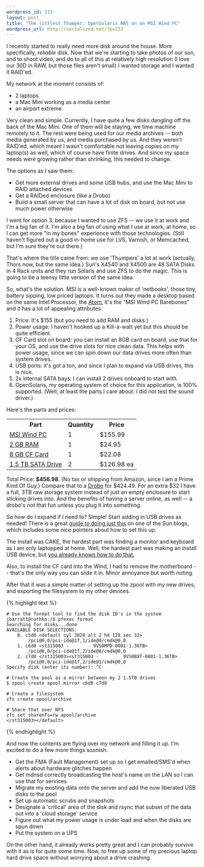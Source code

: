 ```yaml
--- 
wordpress_id: 233
layout: post
title: "The littlest Thumper: OpenSolaris NAS on an MSI Wind PC"
wordpress_url: http://serialized.net/?p=233
---
```

I recently started to really need more disk around the house. More specifically, <i>reliable</i> disk.
Now that we're starting to take photos of our son, and to shoot video, and do to all of this at
relatively high resolution (I love our 30D in RAW, but those files aren't small) I wanted storage and I wanted it RAID'ed.

My network at the moment consists of:
<ul>
<li>2 laptops</li>
<li>a Mac Mini working as a media center</li>
<li>an airport extreme</li>
</ul>

Very clean and simple. Currently, I have quite a few disks dangling off the back of the Mac Mini. One of them will be staying, we time machine remotely to it. The rest were being used for our media
archives -- both media generated by us, and media purchased by us. And they weren't RAID'ed, which meant I wasn't comfortable not leaving copies on my laptop(s) as well, which of course have finite
drives. And since my space needs were growing rather than shrinking, this needed to change.

The options as I saw them:
<ul>
<li>Get more external drives and some USB hubs, and use the Mac Mini to RAID attached devices</li>
<li>Get a RAIDed enclosure (like a Drobo)</li>
<li>Build a small server that can have a lot of disk on board, but not use much power otherwise</li>
</ul>

I went for option 3, because I wanted to use ZFS -- we use it at work and I'm a big fan of it. I'm also a big fan of using what I use at work, at home, so I can get more "in my bones" experience with
those technologies. (Still haven't figured out a good in-home use for LVS, Varnish, or Memcached, but I'm sure they're out there.)

That's where the title came from: we use 'Thumpers' a lot at work (actually, Thors now, but the same idea.) Sun's X4540 and X4500 are 48 SATA Disks in 4 Rack units and they run Solaris and use ZFS to do the magic. This is going to be a teensy little version of the same idea.

So, what's the solution. MSI is a well-known maker of 'netbooks', those tiny, battery sipping, low priced laptops. It turns out they made a desktop based on the same Intel Processor, the <a href="http://en.wikipedia.org/wiki/Silverthorne_(CPU)">Atom.</a>  It's the "MSI Wind PC Barebones" and it has a lot of appealing attributes.
<ol>
<li>Price: It's $155 (but you need to add RAM and disks.)</li>
<li>Power usage: I haven't hooked up a Kill-a-watt yet but this should be quite efficient.</li>
<li>CF Card slot on board: you can install an 8GB card on board, use that for your OS, and use the drive slots for nice clean data. This helps with power usage, since we can spin down our data drives
more often than system drives.</li>
<li>USB ports: it's got a ton, and since I plan to expand via USB drives, this is nice.</li>
<li>2x internal SATA bays: I can install 2 drives onboard to start with.</li>
<li>OpenSolaris, my operating system of choice for this application, is 100% supported. (Well, at least the parts I care about. I did not test the sound driver.) </li>
</ol>

Here's the parts and prices:
<table>
<tr><th>Part</th><th>Quantity</th><th>Price</th></tr>
<tr><td><a href="http://www.amazon.com/gp/product/B001E71IE0">MSI Wind PC</a></td><td>1</td><td>$155.99</td></tr>
<tr><td><a href="http://www.amazon.com/gp/product/B000F7QRTG">2 GB RAM</a></td><td>1</td><td>$24.95</td></tr>
<tr><td><a href="http://www.amazon.com/gp/product/B000W05O5O">8 GB CF Card</a></td><td>1</td><td>$22.08</td></tr>
<tr><td><a href="http://www.amazon.com/gp/product/B00066IJPQ">1.5 TB SATA Drive</a></td><td>2</td><td>$126.98 ea</td></tr>
</table>

Total Price: **$456.98**. (No tax or shipping from Amazon, since I am a Prime Kind Of Guy.)
Compare that to a <a href="http://www.amazon.com/Data-Robotics-DR04DD10-FireWire-Automated/dp/B001CZ9ZEE/">Drobo</a> for $424.49. 
For an extra $32 I have a full, 3TB raw storage system instead of just an empty enclosure to start sticking drives into. And the benefits of having a server online, as well -- a drobo's not that fun
unless you plug it into something.

So how do I expand if I need to? Simple! Start adding in USB drives as needed! There is a great <a href="http://blogs.sun.com/constantin/entry/opensolaris_home_server_zfs_and">guide to doing just this</a> on one of the Sun blogs, which includes some nice pointers about how to set this up.

The install was CAKE, the hardest part was finding a monitor and keyboard as I am only laptopped at home. Well, the hardest part was making an install USB device, but <a href="http://serialized.net/2009/02/getting-an-opensolaris-bootable-usb-drive/">you already known how to do that.</a>

Also, to install the CF card into the Wind, I had to remove the motherboard -- that's the only way you can slide it in. Minor annoyance but worth noting.

After that it was a simple matter of setting up the zpool with my new drives, and exporting the filesystem to my other devices.

{% highlight text %}

    # Use the format tool to find the disk ID's in the system
    jbarratt@rothko:/$ pfexec format
    Searching for disks...done
    AVAILABLE DISK SELECTIONS:
        0. c5d0 <default cyl 3820 alt 2 hd 128 sec 32>
            /pci@0,0/pci-ide@1f,1/ide@0/cmdk@0,0
        1. c6d0 <st315003 -         9VS0MPD-0001-1.36TB>
            /pci@0,0/pci-ide@1f,2/ide@0/cmdk@0,0
        2. c7d0 </st315003><st315003 -         9VS0BXT-0001-1.36TB>
            /pci@0,0/pci-ide@1f,2/ide@1/cmdk@0,0
    Specify disk (enter its number): ^C

    # Create the pool as a mirror between my 2 1.5TB drives
    $ zpool create apool mirror c6d0 c7d0

    # Create a filesystem
    zfs create apool/archive

    # Share that over NFS
    zfs set sharenfs=rw apool/archive
    </st315003></default>
{% endhighlight %}

And now the contents are flying over my network and filling it up. I'm excited to do a few more things soonish:
<ul>
<li>Get the FMA (Fault Management) set up so I get emailed/SMS'd when alerts about hardware glitches happen</li>
<li>Get mdnsd correctly broadcasting the host's name on the LAN so I can use that for services</li>
<li>Migrate my existing data onto the server and add the now liberated USB disks to the pool</li>
<li>Set up automatic scrubs and snapshots</li>
<li>Designate a 'critical' area of the disk and rsync that subset of the data out into a 'cloud storage' service</li>
<li>Figure out what my power usage is under load and when the disks are spun down</li>
<li>Put the system on a UPS</li>
</ul>

On the other hand, it already works pretty great and I can probably survive with it as is for quite some time. Now, to free up some of my precious laptop hard drive space without worrying about a drive crashing.
